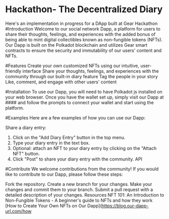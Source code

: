 # Hackathon- The Decentralized Diary

Here's an implementation in progress for a DApp built at Gear Hackathon
#Introduction
Welcome to our social network Dapp, a platform for users to share their thoughts, feelings, and experiences with the added bonus of being able to mint digital collectibles known as non-fungible tokens (NFTs). Our Dapp is built on the Polkadot blockchain and utilizes Gear smart contracts to ensure the security and immutability of our users' content and NFTs.

#Features
Create your own customized NFTs using our intuitive, user-friendly interface
Share your thoughts, feelings, and experiences with the community through our built-in diary feature
Tag the people in your story
Like, comment, and engage with other users' content

#Installation
To use our Dapp, you will need to have Polkadot js installed on your web browser. Once you have the wallet set up, simply visit our Dapp at #### and follow the prompts to connect your wallet and start using the platform.

#Examples
Here are a few examples of how you can use our Dapp:

Share a diary entry:

1. Click on the "Add Diary Entry" button in the top menu.
2. Type your diary entry in the text box.
3. Optional: attach an NFT to your diary entry by clicking on the "Attach NFT" button.
4. Click "Post" to share your diary entry with the community.
API

#Contribute
We welcome contributions from the community! If you would like to contribute to our Dapp, please follow these steps:

Fork the repository.
Create a new branch for your changes.
Make your changes and commit them to your branch.
Submit a pull request with a detailed description of your changes.
Resources
NFT 101: An Introduction to Non-Fungible Tokens - A beginner's guide to NFTs and how they work
[How to Create Your Own NFTs on Our Dapp](https://blog.our-dapp-url.com/how
